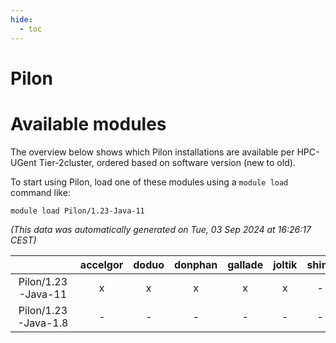```yaml
---
hide:
  - toc
---
```


Pilon
=====

# Available modules


The overview below shows which Pilon installations are available per HPC-UGent Tier-2cluster, ordered based on software version (new to old).

To start using Pilon, load one of these modules using a `module load` command like:

```shell
module load Pilon/1.23-Java-11
```

*(This data was automatically generated on Tue, 03 Sep 2024 at 16:26:17 CEST)*  

| |accelgor|doduo|donphan|gallade|joltik|shinx|skitty|
| :---: | :---: | :---: | :---: | :---: | :---: | :---: | :---: |
|Pilon/1.23-Java-11|x|x|x|x|x|-|x|
|Pilon/1.23-Java-1.8|-|-|-|-|-|-|x|

